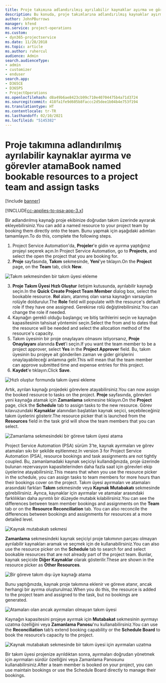 ```yaml
---
title: Proje takımına adlandırılmış ayrılabilir kaynaklar ayırma ve görevler atama
description: Bu konuda, proje takımlarına adlandırılmış kaynaklar ayırma ve bunları görevlere atama hakkında bilgiler sağlanmaktadır.
author: JohnPBurrows
manager: kfend
ms.service: project-operations
ms.custom:
- dyn365-projectservice
ms.date: 11/28/2018
ms.topic: article
ms.author: ruhercul
audience: Admin
search.audienceType:
- admin
- customizer
- enduser
search.app:
- D365CE
- D365PS
- ProjectOperations
ms.openlocfilehash: d8a49b6ae8423cb99c710e40704475b4a71d3724
ms.sourcegitcommit: 418fa1fe9d605b8faccc2d5dee1b04b4e753f194
ms.translationtype: HT
ms.contentlocale: tr-TR
ms.lasthandoff: 02/10/2021
ms.locfileid: "5145382"
---
```

# <a name="book-named-bookable-resources-to-a-project-team-and-assign-tasks"></a><span data-ttu-id="3ad33-103">Proje takımına adlandırılmış ayrılabilir kaynaklar ayırma ve görevler atama</span><span class="sxs-lookup"><span data-stu-id="3ad33-103">Book named bookable resources to a project team and assign tasks</span></span> 

[!include [banner](../includes/psa-now-project-operations.md)]

[!INCLUDE[cc-applies-to-psa-app-3.x](../includes/cc-applies-to-psa-app-3x.md)]

<span data-ttu-id="3ad33-104">Bir adlandırılmış kaynağı proje ekibinize doğrudan takım üzerinde ayırarak ekleyebilirsiniz.</span><span class="sxs-lookup"><span data-stu-id="3ad33-104">You can  add a named resource to your project team by booking them directly onto the team.</span></span> <span data-ttu-id="3ad33-105">Bunu yapmak için aşağıdaki adımları tamamlayın.</span><span class="sxs-lookup"><span data-stu-id="3ad33-105">To do this, complete the following steps.</span></span>

1. <span data-ttu-id="3ad33-106">Project Service Automation'da, **Projeler**'e gidin ve ayırma yaptığınız projeyi seçerek açın.</span><span class="sxs-lookup"><span data-stu-id="3ad33-106">In  Project Service Automation, go to **Projects**, and select the open the project that you are booking for.</span></span>
2. <span data-ttu-id="3ad33-107">**Proje** sayfasında, **Takım** sekmesinde, **Yeni**'ye tıklayın.</span><span class="sxs-lookup"><span data-stu-id="3ad33-107">On the **Project** page, on the **Team** tab, click **New**.</span></span> 

![Takım sekmesinden bir takım üyesi ekleme](media/RM-how-to-1.png)

3. <span data-ttu-id="3ad33-109">**Proje Takım Üyesi Hızlı Oluştur** iletişim kutusunda, ayrılabilir kaynağı seçin.</span><span class="sxs-lookup"><span data-stu-id="3ad33-109">In the **Quick Create Project Team Member** dialog box, select the bookable resource.</span></span> <span data-ttu-id="3ad33-110">**Rol** alanı, atanmış olan varsa kaynağın varsayılan rolüyle doldurulur.</span><span class="sxs-lookup"><span data-stu-id="3ad33-110">The **Role** field will populate with the resource's default role if they have one assigned.</span></span> <span data-ttu-id="3ad33-111">Gerekirse rolü değiştirebilirsiniz.</span><span class="sxs-lookup"><span data-stu-id="3ad33-111">You can change the role if needed.</span></span> 
4. <span data-ttu-id="3ad33-112">Kaynağın gerekli olduğu başlangıç ve bitiş tarihlerini seçin ve kaynağın kapasitesinin tahsisat yöntemini seçin.</span><span class="sxs-lookup"><span data-stu-id="3ad33-112">Select the from and to dates that the resource will be needed and select the allocation method of the resource's capacity.</span></span> 
5. <span data-ttu-id="3ad33-113">Takım üyesinin bir proje onaylayanı olmasını istiyorsanız, **Proje Onaylayanı** alanında **Evet**'i seçin.</span><span class="sxs-lookup"><span data-stu-id="3ad33-113">If you want the team member to be a project approver, select **Yes** in the **Project Approver** field.</span></span> <span data-ttu-id="3ad33-114">Bu, takım üyesinin bu projeye ait gönderilen zaman ve gider girişlerini onaylayabileceği anlamına gelir.</span><span class="sxs-lookup"><span data-stu-id="3ad33-114">This will mean that the team member can approve submitted time and expense entries for this project.</span></span> 
6. <span data-ttu-id="3ad33-115">**Kaydet**'e tıklayın.</span><span class="sxs-lookup"><span data-stu-id="3ad33-115">Click **Save**.</span></span>

![Hızlı oluştur formunda takım üyesi ekleme](media/RM-how-to-2.png)


<span data-ttu-id="3ad33-117">Artık, ayrılan kaynağı projedeki görevlere atayabilirsiniz.</span><span class="sxs-lookup"><span data-stu-id="3ad33-117">You can now assign the booked resource to tasks on the project.</span></span> <span data-ttu-id="3ad33-118">**Proje** sayfasında, görevleri yeni kaynağa atamak için **Zamanlama** sekmesine tıklayın.</span><span class="sxs-lookup"><span data-stu-id="3ad33-118">On the **Project** page, click the **Schedule** tab to assign tasks to the new resource.</span></span> <span data-ttu-id="3ad33-119">Görev kılavuzundaki **Kaynaklar** alanından başlatılan kaynak seçici, seçebileceğiniz takım üyelerini gösterir.</span><span class="sxs-lookup"><span data-stu-id="3ad33-119">The resource picker that is launched from the **Resources** field in the task grid will show the team members that you can select.</span></span>

![Zamanlama sekmesindeki bir göreve takım üyesi atama](media/RM-how-to-3.png)

<span data-ttu-id="3ad33-121">Project Service Automation (PSA) sürüm 3'te, kaynak ayırmaları ve görev atamaları sıkı bir şekilde eşitlenmez.</span><span class="sxs-lookup"><span data-stu-id="3ad33-121">In version 3 for Project Service Automation (PSA), resource bookings and task assignments are not tightly coupled.</span></span> <span data-ttu-id="3ad33-122">Bu, zamanlamadaki kaynak seçiciyi kullandığınızda, proje üzerinde bulunan rezervasyon kapasitelerinden daha fazla saat için görevleri ekip üyelerine atayabilirsiniz.</span><span class="sxs-lookup"><span data-stu-id="3ad33-122">This means that when you use the resource picker in the schedule, you can assign tasks to team members for more hours than their bookings cover on the project.</span></span>
<span data-ttu-id="3ad33-123">Takım üyesi ayırmaları ve atamaları arasındaki farkları **Takım** sekmesinde veya **Kaynak Mutabakatı** sekmesinde görebilirsiniz. Ayrıca, kaynaklar için ayırmalar ve atamalar arasındaki farklılıkları daha ayrıntılı bir düzeyde mutabık kılabilirsiniz.</span><span class="sxs-lookup"><span data-stu-id="3ad33-123">You can see the differences between team member bookings and assignments on the **Team** tab or on the **Resource Reconciliation** tab. You can also reconcile the differences between bookings and assignments for resources at a more detailed level.</span></span>

![Kaynak mutabakatı sekmesi](media/RM-how-to-4.png)

<span data-ttu-id="3ad33-125">**Zamanlama** sekmesindeki kaynak seçiciyi proje takımının parçası olmayan ayrılabilir kaynakları aramak ve seçmek için de kullanabilirsiniz.</span><span class="sxs-lookup"><span data-stu-id="3ad33-125">You can also use the resource picker on the **Schedule** tab to search for and select bookable resources that are not already part of the project team.</span></span> <span data-ttu-id="3ad33-126">Bunlar, kaynak seçicide **Diğer Kaynaklar** olarak gösterilir.</span><span class="sxs-lookup"><span data-stu-id="3ad33-126">These are shown in the resource picker as **Other Resources**.</span></span>

![Bir göreve takım dışı üye kaynağı atama](media/RM-how-to-5.png)

<span data-ttu-id="3ad33-128">Bunu yaptığınızda, kaynak proje takımına eklenir ve göreve atanır, ancak herhangi bir ayırma oluşturulmaz.</span><span class="sxs-lookup"><span data-stu-id="3ad33-128">When you do this, the resource is added to the project team and assigned to the task, but no bookings are generated.</span></span>

![Atamaları olan ancak ayırmaları olmayan takım üyesi](media/RM-how-to-6.png)

<span data-ttu-id="3ad33-130">Kaynağın kapasitesini projeye ayırmak için **Mutabakat** sekmesinin ayırmayı uzatma özelliğini veya **Zamanlama Panosu**'nu kullanabilirsiniz.</span><span class="sxs-lookup"><span data-stu-id="3ad33-130">You can use the **Reconciliation** tab’s extend booking capability or the **Schedule Board** to book the resource’s capacity to the project.</span></span>

![Kaynak mutabakatı sekmesinde bir takım üyesi için ayırmaları uzatma](media/RM-how-to-7.png)

<span data-ttu-id="3ad33-132">Bir takım üyesi projenize ayrıldıktan sonra, ayırmaları doğrudan yönetmek için ayırmaları sürdür özelliğini veya Zamanlama Panosunu kullanabilirsiniz.</span><span class="sxs-lookup"><span data-stu-id="3ad33-132">After a team member is booked on your project, you can use maintain bookings or use the Schedule Board directly to manage their bookings.</span></span>
